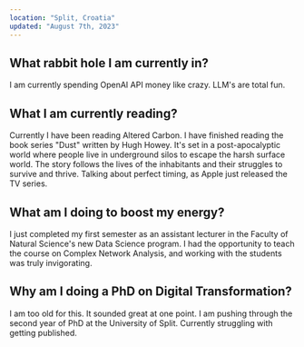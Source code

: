 ```yaml
---
location: "Split, Croatia"
updated: "August 7th, 2023"
---
```


## **What rabbit hole I am currently in?**

I am currently spending OpenAI API money like crazy. LLM's are total fun.

## **What I am currently reading?**

Currently I have been reading Altered Carbon. I have finished reading the book series "Dust" written by Hugh Howey. It's set in a post-apocalyptic world where people live in underground silos to escape the harsh surface world. The story follows the lives of the inhabitants and their struggles to survive and thrive. Talking about perfect timing, as Apple just released the TV series.

## **What am I doing to boost my energy?**

I just completed my first semester as an assistant lecturer in the Faculty of Natural Science's new Data Science program. I had the opportunity to teach the course on Complex Network Analysis, and working with the students was truly invigorating.

## **Why am I doing a PhD on Digital Transformation?**

I am too old for this. It sounded great at one point. I am pushing through the second year of PhD at the University of Split. Currently struggling with getting published.